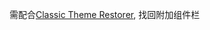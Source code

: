 需配合[Classic Theme Restorer](https://addons.mozilla.org/zh-CN/firefox/addon/classicthemerestorer/), 找回附加组件栏